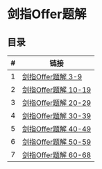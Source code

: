 # 剑指Offer题解

## 目录

\# | 链接  
-|-
1 | [剑指Offer题解 3-9](https://github.com/DanielLin07/solution/blob/master/notes/%E5%89%91%E6%8C%87Offer/3-9/%E5%89%91%E6%8C%87Offer_3-9.md)
2 | [剑指Offer题解 10-19](https://github.com/DanielLin07/solution/blob/master/notes/%E5%89%91%E6%8C%87Offer/10-19/%E5%89%91%E6%8C%87Offer_10-19.md)
3 | [剑指Offer题解 20-29](https://github.com/DanielLin07/solution/blob/master/notes/%E5%89%91%E6%8C%87Offer/20-29/%E5%89%91%E6%8C%87Offer_20-29.md)
4 | [剑指Offer题解 30-39](https://github.com/DanielLin07/solution/blob/master/notes/%E5%89%91%E6%8C%87Offer/30-39/%E5%89%91%E6%8C%87Offer_30-39.md)
5 | [剑指Offer题解 40-49](https://github.com/DanielLin07/solution/blob/master/notes/%E5%89%91%E6%8C%87Offer/40-49/%E5%89%91%E6%8C%87Offer_40-49.md)
6 | [剑指Offer题解 50-59](https://github.com/DanielLin07/solution/blob/master/notes/%E5%89%91%E6%8C%87Offer/50-59/%E5%89%91%E6%8C%87Offer_50-59.md)
7 | [剑指Offer题解 60-68](https://github.com/DanielLin07/solution/blob/master/notes/%E5%89%91%E6%8C%87Offer/60-68/%E5%89%91%E6%8C%87Offer_60-68.md)


